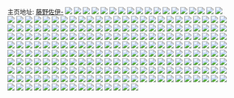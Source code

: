 主页地址: [藤野佐伊-](https://weibo.com/u/3430127854) 
![](https://wx4.sinaimg.cn/mw2000/cc7398eegy1h937g1rjpcj20tb1g37bp.jpg) 
![](https://wx4.sinaimg.cn/mw2000/cc7398eegy1h937g25uzcj20tp1gs47d.jpg) 
![](https://wx4.sinaimg.cn/mw2000/cc7398eegy1h937g1cx9qj20sn1ewakv.jpg) 
![](https://wx4.sinaimg.cn/mw2000/cc7398eegy1h937g367urj20wi1lstii.jpg) 
![](https://wx4.sinaimg.cn/mw2000/cc7398eegy1h937g64878j20wi1lsn1l.jpg) 
![](https://wx4.sinaimg.cn/mw2000/cc7398eegy1h937g2tg4oj20ti1ggqg7.jpg) 
![](https://wx4.sinaimg.cn/mw2000/cc7398eegy1h937g707ubj22c0340hdt.jpg) 
![](https://wx4.sinaimg.cn/mw2000/cc7398eegy1h937g8bszdj21o0280kjl.jpg) 
![](https://wx4.sinaimg.cn/mw2000/cc7398eegy1h8rzxt90mcj22c03404qq.jpg) 
![](https://wx4.sinaimg.cn/mw2000/cc7398eegy1h8rzxkpj3aj20wi1ls79a.jpg) 
![](https://wx4.sinaimg.cn/mw2000/cc7398eegy1h8d6hh9t3nj22c03407wj.jpg) 
![](https://wx4.sinaimg.cn/mw2000/cc7398eegy1h8d6hrm0hrj22c0340b2a.jpg) 
![](https://wx4.sinaimg.cn/mw2000/cc7398eegy1h8d6hkkzldj21j02psqv5.jpg) 
![](https://wx4.sinaimg.cn/mw2000/cc7398eegy1h8d6hpyx16j22c0340e81.jpg) 
![](https://wx4.sinaimg.cn/mw2000/cc7398eegy1h891qi4gz0j21pl2j44qq.jpg) 
![](https://wx4.sinaimg.cn/mw2000/cc7398eegy1h84jthdp58j22j71ponpd.jpg) 
![](https://wx4.sinaimg.cn/mw2000/cc7398eegy1h891qkflfaj22j71pob2a.jpg) 
![](https://wx4.sinaimg.cn/mw2000/cc7398eegy1h891qj38vcj221b1izb2a.jpg) 
![](https://wx4.sinaimg.cn/mw2000/cc7398eegy1h891qkt3zaj20wi1lsgyo.jpg) 
![](https://wx4.sinaimg.cn/mw2000/cc7398eegy1h891qn0tzmj22c03401ky.jpg) 
![](https://wx4.sinaimg.cn/mw2000/cc7398eegy1h891qnjruyj20wi1ls133.jpg) 
![](https://wx4.sinaimg.cn/mw2000/cc7398eegy1h891qokyl2j21o0280b29.jpg) 
![](https://wx4.sinaimg.cn/mw2000/cc7398eegy1h6w5rop05ij22j71poau7.jpg) 
![](https://wx4.sinaimg.cn/mw2000/cc7398eegy1h6w5r89lkjj21lx15d1kx.jpg) 
![](https://wx4.sinaimg.cn/mw2000/cc7398eegy1h6w5r7i7l4j220t310qv6.jpg) 
![](https://wx4.sinaimg.cn/mw2000/cc7398eegy1h6w5r9les0j22c03401kz.jpg) 
![](https://wx4.sinaimg.cn/mw2000/cc7398eegy1h6w5rbgmp6j22c0340hdv.jpg) 
![](https://wx4.sinaimg.cn/mw2000/cc7398eegy1h6w5rdoo4ij22c0340hdv.jpg) 
![](https://wx4.sinaimg.cn/mw2000/cc7398eegy1h6w5rffkn0j22c0340hdu.jpg) 
![](https://wx4.sinaimg.cn/mw2000/cc7398eegy1h6w5rh71ymj22c0340qv6.jpg) 
![](https://wx4.sinaimg.cn/mw2000/cc7398eegy1h6w5r4t48ij22c0340e83.jpg) 
![](https://wx4.sinaimg.cn/mw2000/cc7398eegy1h6w5rj3a98j22c0340b2b.jpg) 
![](https://wx4.sinaimg.cn/mw2000/cc7398eegy1h6w5rmnjztj22c03401l0.jpg) 
![](https://wx4.sinaimg.cn/mw2000/cc7398eegy1h6w5rrfltkj22c0340x6p.jpg) 
![](https://wx4.sinaimg.cn/mw2000/cc7398eegy1h6w5rsx5mvj22c0340kjm.jpg) 
![](https://wx4.sinaimg.cn/mw2000/cc7398eegy1h6w5rur4erj22c0340e82.jpg) 
![](https://wx4.sinaimg.cn/mw2000/cc7398eegy1h656d87naaj22yo280dve.jpg) 
![](https://wx4.sinaimg.cn/mw2000/cc7398eegy1h656d9goyrj20zg1baad9.jpg) 
![](https://wx4.sinaimg.cn/mw2000/cc7398eegy1h656dhdziuj22yo280qv7.jpg) 
![](https://wx4.sinaimg.cn/mw2000/cc7398eegy1h656dpglxyj229p29pkjl.jpg) 
![](https://wx4.sinaimg.cn/mw2000/cc7398eegy1h656dqrdh7j21s135skjl.jpg) 
![](https://wx4.sinaimg.cn/mw2000/cc7398eegy1h656dw1cszj22ab31rkjm.jpg) 
![](https://wx4.sinaimg.cn/mw2000/cc7398eegy1h656djw83bj22c0340e82.jpg) 
![](https://wx4.sinaimg.cn/mw2000/cc7398eegy1h656do6cb9j22c03404qt.jpg) 
![](https://wx4.sinaimg.cn/mw2000/cc7398eegy1h656dsfj8dj22772xlb2a.jpg) 
![](https://wx4.sinaimg.cn/mw2000/cc7398eegy1h656dufr95j22c03404qq.jpg) 
![](https://wx4.sinaimg.cn/mw2000/cc7398eegy1h656dxlfx8j22c03407wi.jpg) 
![](https://wx4.sinaimg.cn/mw2000/cc7398eegy1h656e0ftqjj22c0340e83.jpg) 
![](https://wx4.sinaimg.cn/mw2000/cc7398eegy1h2e73stqh1j20yi1pcn32.jpg) 
![](https://wx4.sinaimg.cn/mw2000/cc7398eegy1h2e74xytvmj20yi1pc7d0.jpg) 
![](https://wx4.sinaimg.cn/mw2000/cc7398eegy1h2e73rm8laj20r61e7jwi.jpg) 
![](https://wx4.sinaimg.cn/mw2000/cc7398eegy1h2e73m9jlfj20yi22ob29.jpg) 
![](https://wx4.sinaimg.cn/mw2000/cc7398eegy1h2e73q3q6lj20yi22onpd.jpg) 
![](https://wx4.sinaimg.cn/mw2000/cc7398eegy1h2e740m0mwj22c02c07wh.jpg) 
![](https://wx4.sinaimg.cn/mw2000/cc7398eegy1h2e75u0tqoj22c0340u0y.jpg) 
![](https://wx4.sinaimg.cn/mw2000/cc7398eegy1h2e73zeqolj22c03401l2.jpg) 
![](https://wx4.sinaimg.cn/mw2000/cc7398eegy1h2e73sa3mhj20yf1k6qgd.jpg) 
![](https://wx4.sinaimg.cn/mw2000/cc7398eegy1h1pw4d871tj21pl26nx6p.jpg) 
![](https://wx4.sinaimg.cn/mw2000/cc7398eegy1h1pw4jkopwj22c0340kjn.jpg) 
![](https://wx4.sinaimg.cn/mw2000/cc7398eegy1h1pw4mgbn0j22e61yokjm.jpg) 
![](https://wx4.sinaimg.cn/mw2000/cc7398eegy1h1pw48jj2tj20yi1pck1y.jpg) 
![](https://wx4.sinaimg.cn/mw2000/cc7398eegy1h1pw4v44qpj21o02807sw.jpg) 
![](https://wx4.sinaimg.cn/mw2000/cc7398eegy1h1pw4s9wkaj21o0280kjl.jpg) 
![](https://wx4.sinaimg.cn/mw2000/cc7398eegy1h1pw47phrkj21o0280e81.jpg) 
![](https://wx4.sinaimg.cn/mw2000/cc7398eegy1h1pw4al33mj22c0340b2a.jpg) 
![](https://wx4.sinaimg.cn/mw2000/cc7398eegy1h1iy02xl59j22c02c0u0x.jpg) 
![](https://wx4.sinaimg.cn/mw2000/cc7398eegy1h1iy01rq3uj20u01hcqaz.jpg) 
![](https://wx4.sinaimg.cn/mw2000/cc7398eegy1h1iy05bhqaj21o02804qq.jpg) 
![](https://wx4.sinaimg.cn/mw2000/cc7398eegy1h1iy00s6f1j213o13oqd9.jpg) 
![](https://wx4.sinaimg.cn/mw2000/cc7398eegy1h1iy2e73b8j21o0280hdt.jpg) 
![](https://wx4.sinaimg.cn/mw2000/cc7398eegy1h1iy2fbjj1j21o0280qv5.jpg) 
![](https://wx4.sinaimg.cn/mw2000/cc7398eegy1h0z94z1ek3j20yi1pcn60.jpg) 
![](https://wx4.sinaimg.cn/mw2000/cc7398eegy1h0z95infpkj21o02804qq.jpg) 
![](https://wx4.sinaimg.cn/mw2000/cc7398eegy1h0z96dmnuqj21o0280npd.jpg) 
![](https://wx4.sinaimg.cn/mw2000/cc7398eegy1h0z96ejqm1j20yi1pcwjv.jpg) 
![](https://wx4.sinaimg.cn/mw2000/cc7398eegy1h0z96jgv8lj20yi22o4lz.jpg) 
![](https://wx4.sinaimg.cn/mw2000/cc7398eegy1h0z96ghmjkj20yi1pcguu.jpg) 
![](https://wx4.sinaimg.cn/mw2000/cc7398eegy1h0z96lmyhuj20yi22o7wh.jpg) 
![](https://wx4.sinaimg.cn/mw2000/cc7398eegy1h0z98rha4bj20u01hc4a0.jpg) 
![](https://wx4.sinaimg.cn/mw2000/cc7398eegy1h0z98tdb1lj222w22wqpz.jpg) 
![](https://wx4.sinaimg.cn/mw2000/cc7398eegy1h0z98qzlpfj20wu0wu15e.jpg) 
![](https://wx4.sinaimg.cn/mw2000/cc7398eegy1gzgb4n3wk5j22c0340kjm.jpg) 
![](https://wx4.sinaimg.cn/mw2000/cc7398eegy1gzgb4r7ld2j22c02c0hdu.jpg) 
![](https://wx4.sinaimg.cn/mw2000/cc7398eegy1gzgb50zm2wj22c02c0e81.jpg) 
![](https://wx4.sinaimg.cn/mw2000/cc7398eegy1gzgb4zy1rpj21j02psaqk.jpg) 
![](https://wx4.sinaimg.cn/mw2000/cc7398eegy1gzgb4x1j3yj223n23nnpd.jpg) 
![](https://wx4.sinaimg.cn/mw2000/cc7398eegy1gzgb4scklej20no0no13d.jpg) 
![](https://wx4.sinaimg.cn/mw2000/cc7398eegy1gzgb4ykbnxj21o02807wh.jpg) 
![](https://wx4.sinaimg.cn/mw2000/cc7398eegy1gzgb4z49dsj20ku0rs45y.jpg) 
![](https://wx4.sinaimg.cn/mw2000/cc7398eegy1gy9jddrvn8j21401dvgu0.jpg) 
![](https://wx4.sinaimg.cn/mw2000/cc7398eegy1gy9je97r6ij20yi22o7wh.jpg) 
![](https://wx4.sinaimg.cn/mw2000/cc7398eegy1gy9jemf47nj2266266e81.jpg) 
![](https://wx4.sinaimg.cn/mw2000/cc7398eegy1gy9jeqnr7sj22c02c0qv5.jpg) 
![](https://wx4.sinaimg.cn/mw2000/cc7398eegy1gy9jetwclnj21o02801kx.jpg) 
![](https://wx4.sinaimg.cn/mw2000/cc7398eegy1gy9jewpkcgj21rk1rke81.jpg) 
![](https://wx4.sinaimg.cn/mw2000/cc7398eegy1gy9jexsqbbj212i0lok22.jpg) 
![](https://wx4.sinaimg.cn/mw2000/cc7398eegy1gy9jit0k59j21tk2llqv5.jpg) 
![](https://wx4.sinaimg.cn/mw2000/cc7398eegy1gtgx2p4x3pj21o0280hdu.jpg) 
![](https://wx4.sinaimg.cn/mw2000/cc7398eegy1gtgx3q7mc3j22c0340u0z.jpg) 
![](https://wx4.sinaimg.cn/mw2000/cc7398eegy1gtgx3ygdjdj21sc2dsu0x.jpg) 
![](https://wx4.sinaimg.cn/mw2000/cc7398eegy1gtgx4do8m4j20mi0u0wk6.jpg) 
![](https://wx4.sinaimg.cn/mw2000/cc7398eegy1gtgx3tgvokj21o02801kx.jpg) 
![](https://wx4.sinaimg.cn/mw2000/cc7398eegy1gtgx47itpjj22c0340e82.jpg) 
![](https://wx4.sinaimg.cn/mw2000/cc7398eegy1gtgx43rq04j20yi1pcnil.jpg) 
![](https://wx4.sinaimg.cn/mw2000/cc7398eegy1gtgx4bqti3j22c0340kjm.jpg) 
![](https://wx4.sinaimg.cn/mw2000/cc7398eegy1gtgx4fiexqj20mi0miq8k.jpg) 
![](https://wx4.sinaimg.cn/mw2000/cc7398eegy1gsdc91t0yfj22c03401ky.jpg) 
![](https://wx4.sinaimg.cn/mw2000/cc7398eegy1gsdc95ftlij23402c0b29.jpg) 
![](https://wx4.sinaimg.cn/mw2000/cc7398eegy1gsdc9f9dw2j22c0340kjm.jpg) 
![](https://wx4.sinaimg.cn/mw2000/cc7398eegy1gsdc9ia754j22c02c01jt.jpg) 
![](https://wx4.sinaimg.cn/mw2000/cc7398eegy1gsdc8y615ij21o0280e7l.jpg) 
![](https://wx4.sinaimg.cn/mw2000/cc7398eegy1gsdc9kirj2j22801o04qp.jpg) 
![](https://wx4.sinaimg.cn/mw2000/cc7398eegy1gsdc9v40rij22ds1sc4qu.jpg) 
![](https://wx4.sinaimg.cn/mw2000/cc7398eegy1gsdc9zlbskj213d1k17wi.jpg) 
![](https://wx4.sinaimg.cn/mw2000/cc7398eegy1gsdcet4ljnj22c0340he3.jpg) 
![](https://wx4.sinaimg.cn/mw2000/cc7398eegy1gr3rnyie5lj20yi22oe85.jpg) 
![](https://wx4.sinaimg.cn/mw2000/cc7398eegy1gr3ro0c7qyj21o0280b29.jpg) 
![](https://wx4.sinaimg.cn/mw2000/cc7398eegy1gr3ro1xk3mj21o0280e81.jpg) 
![](https://wx4.sinaimg.cn/mw2000/cc7398eely1godyg7de8gj22c02c0u0x.jpg) 
![](https://wx4.sinaimg.cn/mw2000/cc7398eely1godyga26suj22c02c0x6p.jpg) 
![](https://wx4.sinaimg.cn/mw2000/cc7398eely1godygnwz4ij20yi22ou12.jpg) 
![](https://wx4.sinaimg.cn/mw2000/cc7398eegy1goe35fdymuj22c02c0qv7.jpg) 
![](https://wx4.sinaimg.cn/mw2000/cc7398eely1godygfy4ykj22c02c04qp.jpg) 
![](https://wx4.sinaimg.cn/mw2000/cc7398eely1godygc9l83j22c0340tko.jpg) 
![](https://wx4.sinaimg.cn/mw2000/cc7398eely1godygjpagjj21o02804qq.jpg) 
![](https://wx4.sinaimg.cn/mw2000/cc7398eely1godyg5cv2bj20yi22ok1u.jpg) 
![](https://wx4.sinaimg.cn/mw2000/cc7398eely1godygppve4j21sc2dskjl.jpg) 
![](https://wx4.sinaimg.cn/mw2000/cc7398eely1gmm82r5km4j21o0280npd.jpg) 
![](https://wx4.sinaimg.cn/mw2000/cc7398eely1gmm83il92uj20bu0bu749.jpg) 
![](https://wx4.sinaimg.cn/mw2000/cc7398eely1gmm82u6l14j21o0280x6p.jpg) 
![](https://wx4.sinaimg.cn/mw2000/cc7398eegy1glzqva0dv6j22bc3344qq.jpg) 
![](https://wx4.sinaimg.cn/mw2000/cc7398eegy1glzqv4d4t6j22bc334kjn.jpg) 
![](https://wx4.sinaimg.cn/mw2000/cc7398eegy1gln7sr5qqcj2334334kjm.jpg) 
![](https://wx4.sinaimg.cn/mw2000/cc7398eegy1gl8tcs7b9yj21sc2dshdt.jpg) 
![](https://wx4.sinaimg.cn/mw2000/cc7398eegy1gl8tcto1ofj21sc2dskh2.jpg) 
![](https://wx4.sinaimg.cn/mw2000/cc7398eegy1gl8tcuo772j22c0340h9c.jpg) 
![](https://wx4.sinaimg.cn/mw2000/cc7398eegy1gl3q72tm96j22z82z84qq.jpg) 
![](https://wx4.sinaimg.cn/mw2000/cc7398eegy1gl3q71t7snj22802you0z.jpg) 
![](https://wx4.sinaimg.cn/mw2000/cc7398eegy1gl3q6znw6dj21x61x6e6d.jpg) 
![](https://wx4.sinaimg.cn/mw2000/cc7398eegy1gk8rd860pbj22c02c0u11.jpg) 
![](https://wx4.sinaimg.cn/mw2000/cc7398eegy1gk8rd0z5xtj21sc2ds7wk.jpg) 
![](https://wx4.sinaimg.cn/mw2000/cc7398eegy1gk8rd222kkj21sc2dse7a.jpg) 
![](https://wx4.sinaimg.cn/mw2000/cc7398eegy1gk8rdenhcpj22801o04qr.jpg) 
![](https://wx4.sinaimg.cn/mw2000/cc7398eegy1gk8rd4ahrkj22801o01kz.jpg) 
![](https://wx4.sinaimg.cn/mw2000/cc7398eegy1gk8rdsqmvej21400u0npd.jpg) 
![](https://wx4.sinaimg.cn/mw2000/cc7398eegy1gk8rdh5vm1j22c0340npd.jpg) 
![](https://wx4.sinaimg.cn/mw2000/cc7398eegy1gk8rdf9clqj22c02c07jz.jpg) 
![](https://wx4.sinaimg.cn/mw2000/cc7398eegy1gk8rej8pg5j21zf2rzqiw.jpg) 
![](https://wx4.sinaimg.cn/mw2000/cc7398eely1gja5mxa5cij20v90v9jyf.jpg) 
![](https://wx4.sinaimg.cn/mw2000/cc7398eely1gi74p3ic6sj23402c0u0y.jpg) 
![](https://wx4.sinaimg.cn/mw2000/cc7398eely1gi74s1l8hmj23402c01kz.jpg) 
![](https://wx4.sinaimg.cn/mw2000/cc7398eely1gi74rtiip6j22c0340e82.jpg) 
![](https://wx4.sinaimg.cn/mw2000/cc7398eely1gi74sb5iuwj23402c01kz.jpg) 
![](https://wx4.sinaimg.cn/mw2000/cc7398eely1gi74slle1cj22c0340qv6.jpg) 
![](https://wx4.sinaimg.cn/mw2000/cc7398eely1gi74seo53rj22c0340x6q.jpg) 
![](https://wx4.sinaimg.cn/mw2000/cc7398eely1gi74sja1mbj22c0340x6p.jpg) 
![](https://wx4.sinaimg.cn/mw2000/cc7398eely1gi74snt4v5j23402c04qq.jpg) 
![](https://wx4.sinaimg.cn/mw2000/cc7398eely1gi74shewhdj23402c04qq.jpg) 
![](https://wx4.sinaimg.cn/mw2000/cc7398eegy1ghwnzkfe0sj21r71r7kjl.jpg) 
![](https://wx4.sinaimg.cn/mw2000/cc7398eegy1ghwnzm7g6xj21kw1kwx6c.jpg) 
![](https://wx4.sinaimg.cn/mw2000/cc7398eegy1ghwnzhhgx6j21y01y04nr.jpg) 
![](https://wx4.sinaimg.cn/mw2000/cc7398eegy1ghwo6dr9a3j22x02x0b2a.jpg) 
![](https://wx4.sinaimg.cn/mw2000/cc7398eegy1ghug6v6kk0j23402c0u0x.jpg) 
![](https://wx4.sinaimg.cn/mw2000/cc7398eegy1ggmv3ov8xhj20u00u0tbr.jpg) 
![](https://wx4.sinaimg.cn/mw2000/cc7398eegy1gebxxo7wrjj20qo0zkth6.jpg) 
![](https://wx4.sinaimg.cn/mw2000/cc7398eely1ge4n2uhoe5j20qo0zkqc8.jpg) 
![](https://wx4.sinaimg.cn/mw2000/cc7398eely1ge4n2t9quzj21w02iou0x.jpg) 
![](https://wx4.sinaimg.cn/mw2000/cc7398eely1ge4n2vznldj21w01w0u0x.jpg) 
![](https://wx4.sinaimg.cn/mw2000/cc7398eely1ge4n2x9cnaj21w02ioe81.jpg) 
![](https://wx4.sinaimg.cn/mw2000/cc7398eegy1gdaoowor3ij21ho1zkhdt.jpg) 
![](https://wx4.sinaimg.cn/mw2000/cc7398eegy1gdaooxfgnxj21ho1zkx55.jpg) 
![](https://wx4.sinaimg.cn/mw2000/cc7398eegy1gdaopietjpj20u00u04qp.jpg) 
![](https://wx4.sinaimg.cn/mw2000/cc7398eegy1gdaopjjrnoj22801o0e81.jpg) 
![](https://wx4.sinaimg.cn/mw2000/cc7398eegy1gdaooyjo5kj21o0280npd.jpg) 
![](https://wx4.sinaimg.cn/mw2000/cc7398eegy1gdaoozhpsfj21w01f01kx.jpg) 
![](https://wx4.sinaimg.cn/mw2000/cc7398eegy1gdaop3cu5ij20nb0nbju6.jpg) 
![](https://wx4.sinaimg.cn/mw2000/cc7398eegy1gdaop5y8nvj226u26uhdt.jpg) 
![](https://wx4.sinaimg.cn/mw2000/cc7398eegy1gdaoql4kewj22c02c0nl8.jpg) 
![](https://wx4.sinaimg.cn/mw2000/cc7398eegy1gbc6fx768uj20qo0zkdjb.jpg) 
![](https://wx4.sinaimg.cn/mw2000/cc7398eegy1gbc6fxr7lxj20qo0zktgk.jpg) 
![](https://wx4.sinaimg.cn/mw2000/cc7398eegy1gbc6fzplq1j21w01w0e82.jpg) 
![](https://wx4.sinaimg.cn/mw2000/cc7398eegy1gbc6g4pgzoj21w01w0hdt.jpg) 
![](https://wx4.sinaimg.cn/mw2000/cc7398eegy1gbc6g5mim1j21w01w0h92.jpg) 
![](https://wx4.sinaimg.cn/mw2000/cc7398eegy1gbc6g63lpwj20zk0qoagi.jpg) 
![](https://wx4.sinaimg.cn/mw2000/cc7398eegy1gbc6fwn8qxj20zk0qo7d0.jpg) 
![](https://wx4.sinaimg.cn/mw2000/cc7398eegy1gbc6g7ll4sj21w01w0x6p.jpg) 
![](https://wx4.sinaimg.cn/mw2000/cc7398eegy1gbc6g34y64j21w01w07wh.jpg) 
![](https://wx4.sinaimg.cn/mw2000/cc7398eegy1gasbq4jofbj21w01wrhdu.jpg) 
![](https://wx4.sinaimg.cn/mw2000/cc7398eegy1gasbq5hwuxj20zk0qodms.jpg) 
![](https://wx4.sinaimg.cn/mw2000/cc7398eegy1gasbq68sv7j20zk0qo479.jpg) 
![](https://wx4.sinaimg.cn/mw2000/cc7398eegy1gasbq85mp1j21w01w07wh.jpg) 
![](https://wx4.sinaimg.cn/mw2000/cc7398eegy1gasbq8zutoj20yn0pz0yv.jpg) 
![](https://wx4.sinaimg.cn/mw2000/cc7398eegy1gasbq27w3sj21w02iox6p.jpg) 
![](https://wx4.sinaimg.cn/mw2000/cc7398eegy1gasbqaiwzjj21w02iou0x.jpg) 
![](https://wx4.sinaimg.cn/mw2000/cc7398eegy1gasbqear75j20yi1pc4qs.jpg) 
![](https://wx4.sinaimg.cn/mw2000/cc7398eegy1gasbqfvxdrj22c02c0hdt.jpg) 
![](https://wx4.sinaimg.cn/mw2000/cc7398eegy1g9x9ibjqwgj20u00u0452.jpg) 
![](https://wx4.sinaimg.cn/mw2000/cc7398eegy1g9x9ij1nwij20u00u07fq.jpg) 
![](https://wx4.sinaimg.cn/mw2000/cc7398eegy1g9x9ilbu1rj20u00u0n7v.jpg) 
![](https://wx4.sinaimg.cn/mw2000/cc7398eegy1g9x9ignpa7j20rs15o4gt.jpg) 
![](https://wx4.sinaimg.cn/mw2000/cc7398eegy1g9x9i8nqmvj20qo0zkwmm.jpg) 
![](https://wx4.sinaimg.cn/mw2000/cc7398eegy1g9x9in11ozj20qo0zkahm.jpg) 
![](https://wx4.sinaimg.cn/mw2000/cc7398eegy1g9x9irocfij20u0140wmy.jpg) 
![](https://wx4.sinaimg.cn/mw2000/cc7398eegy1g9x9ioo1nij20u00u0n41.jpg) 
![](https://wx4.sinaimg.cn/mw2000/cc7398eegy1g9x9ipwrkfj20u00u0jx7.jpg) 
![](https://wx4.sinaimg.cn/mw2000/cc7398eegy1g985htcaggj20u00u0q8b.jpg) 
![](https://wx4.sinaimg.cn/mw2000/cc7398eegy1g985hu0xffj20u00u0455.jpg) 
![](https://wx4.sinaimg.cn/mw2000/cc7398eegy1g985hsdaorj20u00u0ag8.jpg) 
![](https://wx4.sinaimg.cn/mw2000/cc7398eegy1g8ol8w1il3j20rs0ku446.jpg) 
![](https://wx4.sinaimg.cn/mw2000/cc7398eegy1g8kq3cxnkzj20u00u0dr9.jpg) 
![](https://wx4.sinaimg.cn/mw2000/cc7398eegy1g8kq3fdprbj20qo0zkwup.jpg) 
![](https://wx4.sinaimg.cn/mw2000/cc7398eegy1g8kq3j54xaj20u00u07al.jpg) 
![](https://wx4.sinaimg.cn/mw2000/cc7398eegy1g8kq3hnk8bj20u00u0103.jpg) 
![](https://wx4.sinaimg.cn/mw2000/cc7398eegy1g8kq3i0rg5j20u00u0dlg.jpg) 
![](https://wx4.sinaimg.cn/mw2000/cc7398eegy1g8kq3ics6hj20u00u079h.jpg) 
![](https://wx4.sinaimg.cn/mw2000/cc7398eegy1g8kq3h9q62j20zk0qoarl.jpg) 
![](https://wx4.sinaimg.cn/mw2000/cc7398eegy1g8kq3esb1vj20u01hc7fw.jpg) 
![](https://wx4.sinaimg.cn/mw2000/cc7398eegy1g8kq7immznj20zk0qodmm.jpg) 
![](https://wx4.sinaimg.cn/mw2000/cc7398eegy1g8ba1z4mzgj20u01hcdlt.jpg) 
![](https://wx4.sinaimg.cn/mw2000/cc7398eegy1g7xusllvauj20us0u0gqp.jpg) 
![](https://wx4.sinaimg.cn/mw2000/cc7398eegy1g7pm2qb8m5j20u00u0gp9.jpg) 
![](https://wx4.sinaimg.cn/mw2000/cc7398eegy1g7itrja144j20u0140aj4.jpg) 
![](https://wx4.sinaimg.cn/mw2000/cc7398eegy1g7itr0kfb5j20u01hcgwi.jpg) 
![](https://wx4.sinaimg.cn/mw2000/cc7398eegy1g7itqyzdhrj20zk0qoqa3.jpg) 
![](https://wx4.sinaimg.cn/mw2000/cc7398eegy1g73noh7fbfj20u00u0q9x.jpg) 
![](https://wx4.sinaimg.cn/mw2000/cc7398eegy1g73noi044nj20u00u0jxn.jpg) 
![](https://wx4.sinaimg.cn/mw2000/cc7398eegy1g71fidr2dhj20j60dit9r.jpg) 
![](https://wx4.sinaimg.cn/mw2000/cc7398eegy1g71e4hhehhj20u00u0dm5.jpg) 
![](https://wx4.sinaimg.cn/mw2000/cc7398eegy1g71e4ixksaj20u00u0q9e.jpg) 
![](https://wx4.sinaimg.cn/mw2000/cc7398eegy1g71e4ko6kvj20u00u0450.jpg) 
![](https://wx4.sinaimg.cn/mw2000/cc7398eegy1g6m16njaltj20u014012o.jpg) 
![](https://wx4.sinaimg.cn/mw2000/cc7398eegy1g6m16oku55j20u0140k2l.jpg) 
![](https://wx4.sinaimg.cn/mw2000/cc7398eegy1g6m16p7ixzj21400u07dk.jpg) 
